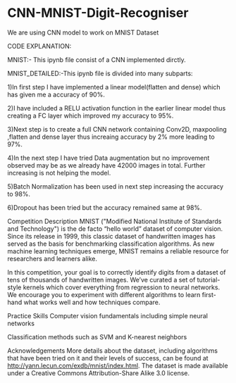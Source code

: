 # CNN-MNIST-Digit-Recogniser
We are using CNN model to work on MNIST Dataset

CODE EXPLANATION:

MNIST:- This ipynb file consist of a CNN implemented dirctly. 

MNIST_DETAILED:-This ipynb file is divided into many subparts:

1)In first step I have implemented a linear model(flatten and dense) which has given me a accuracy of 90%. 

2)I have included a RELU activation function in the earlier linear model thus creating a FC layer which improved my accuracy to 95%.

3)Next step is to create a full CNN network containing Conv2D, maxpooling ,flatten and dense layer thus increaing accuracy by 2% more leading to 97%.

4)In the next step I have tried Data augmentation but no improvement observed may be as we already have 42000 images in total. Further increasing is not helping the model.

5)Batch Normalization has been used in next step increasing the accuracy to 98%.

6)Dropout has been tried but the accuracy remained same at 98%.


Competition Description
MNIST ("Modified National Institute of Standards and Technology") is the de facto “hello world” dataset of computer vision. Since its release in 1999, this classic dataset of handwritten images has served as the basis for benchmarking classification algorithms. As new machine learning techniques emerge, MNIST remains a reliable resource for researchers and learners alike.

In this competition, your goal is to correctly identify digits from a dataset of tens of thousands of handwritten images. We’ve curated a set of tutorial-style kernels which cover everything from regression to neural networks. We encourage you to experiment with different algorithms to learn first-hand what works well and how techniques compare.

Practice Skills
Computer vision fundamentals including simple neural networks

Classification methods such as SVM and K-nearest neighbors

Acknowledgements 
More details about the dataset, including algorithms that have been tried on it and their levels of success, can be found at http://yann.lecun.com/exdb/mnist/index.html. The dataset is made available under a Creative Commons Attribution-Share Alike 3.0 license.


